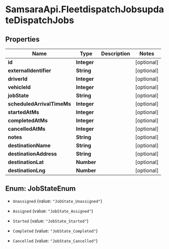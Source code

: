# SamsaraApi.FleetdispatchJobsupdateDispatchJobs

## Properties
Name | Type | Description | Notes
------------ | ------------- | ------------- | -------------
**id** | **Integer** |  | [optional] 
**externalIdentifier** | **String** |  | [optional] 
**driverId** | **Integer** |  | [optional] 
**vehicleId** | **Integer** |  | [optional] 
**jobState** | **String** |  | [optional] 
**scheduledArrivalTimeMs** | **Integer** |  | [optional] 
**startedAtMs** | **Integer** |  | [optional] 
**completedAtMs** | **Integer** |  | [optional] 
**cancelledAtMs** | **Integer** |  | [optional] 
**notes** | **String** |  | [optional] 
**destinationName** | **String** |  | [optional] 
**destinationAddress** | **String** |  | [optional] 
**destinationLat** | **Number** |  | [optional] 
**destinationLng** | **Number** |  | [optional] 


<a name="JobStateEnum"></a>
## Enum: JobStateEnum


* `Unassigned` (value: `"JobState_Unassigned"`)

* `Assigned` (value: `"JobState_Assigned"`)

* `Started` (value: `"JobState_Started"`)

* `Completed` (value: `"JobState_Completed"`)

* `Cancelled` (value: `"JobState_Cancelled"`)




